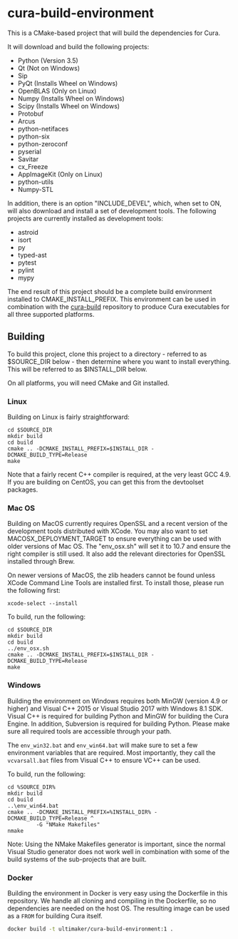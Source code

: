cura-build-environment
======================

This is a CMake-based project that will build the dependencies for Cura.

It will download and build the following projects:

- Python (Version 3.5)
- Qt (Not on Windows)
- Sip
- PyQt (Installs Wheel on Windows)
- OpenBLAS (Only on Linux)
- Numpy (Installs Wheel on Windows)
- Scipy (Installs Wheel on Windows)
- Protobuf
- Arcus
- python-netifaces
- python-six
- python-zeroconf
- pyserial
- Savitar
- cx_Freeze
- AppImageKit (Only on Linux)
- python-utils
- Numpy-STL

In addition, there is an option "INCLUDE_DEVEL", which, when set to ON, will
also download and install a set of development tools. The following projects
are currently installed as development tools:

- astroid
- isort
- py
- typed-ast
- pytest
- pylint
- mypy

The end result of this project should be a complete build environment
installed to CMAKE_INSTALL_PREFIX. This environment can be used in
combination with the [cura-build] repository to produce Cura executables for
all three supported platforms.

[cura-build]: https://github.com/ultimaker/cura-build

Building
--------

To build this project, clone this project to a directory - referred to as
$SOURCE_DIR below - then determine where you want to install everything.
This will be referred to as $INSTALL_DIR below.

On all platforms, you will need CMake and Git installed.

### Linux

Building on Linux is fairly straightforward:

```
cd $SOURCE_DIR
mkdir build
cd build
cmake .. -DCMAKE_INSTALL_PREFIX=$INSTALL_DIR -DCMAKE_BUILD_TYPE=Release
make
```

Note that a fairly recent C++ compiler is required, at the very least GCC
4.9. If you are building on CentOS, you can get this from the devtoolset
packages.

### Mac OS

Building on MacOS currently requires OpenSSL and a recent version of the
development tools distributed with XCode. You may also want to set
MACOSX_DEPLOYMENT_TARGET to ensure everything can be used with older
versions of Mac OS. The "env_osx.sh" will set it to 10.7 and ensure the
right compiler is still used. It also add the relevant directories for
OpenSSL installed through Brew.

On newer versions of MacOS, the zlib headers cannot be found unless
XCode Command Line Tools are installed first. To install those, please
run the following first:

```
xcode-select --install
```

To build, run the following:

```
cd $SOURCE_DIR
mkdir build
cd build
../env_osx.sh
cmake .. -DCMAKE_INSTALL_PREFIX=$INSTALL_DIR -DCMAKE_BUILD_TYPE=Release
make
```

### Windows

Building the environment on Windows requires both MinGW (version 4.9 or
higher) and Visual C++ 2015 or Visual Studio 2017 with Windows 8.1 SDK.
Visual C++ is required for building Python and MinGW for building the Cura Engine.
In addition, Subversion is required for building Python. Please make sure all required tools are 
accessible through your path.

The `env_win32.bat` and `env_win64.bat` will make sure to set a few
environment variables that are required. Most importantly, they call the
`vcvarsall.bat` files from Visual C++ to ensure VC++ can be used.

To build, run the following:

```
cd %SOURCE_DIR%
mkdir build
cd build
..\env_win64.bat
cmake .. -DCMAKE_INSTALL_PREFIX=%INSTALL_DIR% -DCMAKE_BUILD_TYPE=Release ^
         -G "NMake Makefiles"
nmake
```

Note: Using the NMake Makefiles generator is important, since the normal
Visual Studio generator does not work well in combination with some of
the build systems of the sub-projects that are built.


### Docker
Building the environment in Docker is very easy using the Dockerfile in this repository.
We handle all cloning and compiling in the Dockerfile, so no dependencies are needed on the host OS.
The resulting image can be used as a `FROM` for building Cura itself.

```bash
docker build -t ultimaker/cura-build-environment:1 .
```
